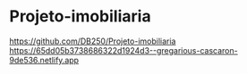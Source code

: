 # Projeto-imobiliaria
https://github.com/DB250/Projeto-imobiliaria
https://65dd05b3738686322d1924d3--gregarious-cascaron-9de536.netlify.app
